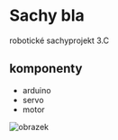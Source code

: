 ﻿# Sachy bla
robotické sachyprojekt 3.C


## komponenty

* arduino
* servo
* motor
 
![obrazek](http://nd01.jxs.cz/998/417/1d93c3c898_2700577_o2.jpg)